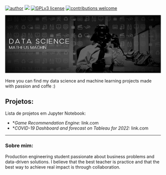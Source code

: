 [![author](https://img.shields.io/badge/-mattmagrin-red)](https://www.linkedin.com/in/matheusmagrin/) [![](https://img.shields.io/badge/python-3.7+-blue.svg)](https://www.python.org/downloads/release/python-365/) [![GPLv3 license](https://img.shields.io/badge/License-GPLv3-blue.svg)](http://perso.crans.org/besson/LICENSE.html) [![contributions welcome](https://img.shields.io/badge/contributions-welcome-brightgreen.svg?style=flat)](https://github.com/mattmagrin/data_science/issues)

<p align="center">
  <img src="/img/cover.png" >
</p>

Here you can find my data science and machine learning projects made with passion and coffe :)

## Projetos:
Lista de projetos em Jupyter Notebook:

* **Game Recommendation Engine:* link.com 
* **COVID-19 Dashboard and forecast on Tableau for 2022:* link.com 

---

### Sobre mim:

Production engineering student passionate about business problems and data-driven solutions.  I believe that the best teacher is practice and that the best way to achieve real impact is through collaboration.


